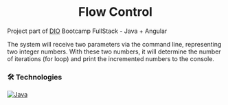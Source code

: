 <h1 align="center">Flow Control</h1>

<p>Project part of <a href="https://web.dio.me/">DIO</a> Bootcamp FullStack - Java + Angular </p>

<p>The system will receive two parameters via the command line, representing two integer numbers. With these two numbers, 
  it will determine the number of iterations (for loop) and print the incremented numbers to the console. </p> 


### 🛠 Technologies
[![Java](https://img.shields.io/badge/Java-000?style=for-the-badge&logo=&logoColor=30A3DC)](https://docs.github.com/)
